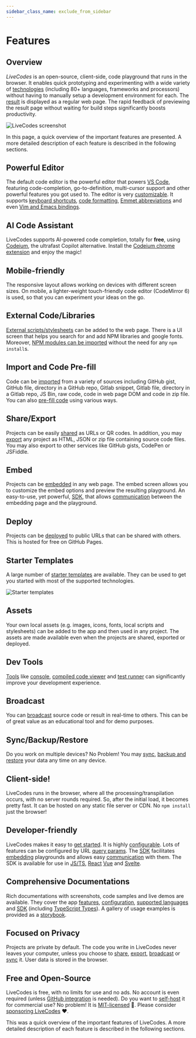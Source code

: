 ```yaml
---
sidebar_class_name: exclude_from_sidebar
---
```


# Features

## Overview

_LiveCodes_ is an open-source, client-side, code playground that runs in the browser. It enables quick prototyping and experimenting with a wide variety of [technologies](../languages/index.md) (including 80+ languages, frameworks and processors) without having to manually setup a development environment for each. The [result](./result.md) is displayed as a regular web page. The rapid feedback of previewing the result page without waiting for build steps significantly boosts productivity.

![LiveCodes screenshot](../../static/img/screenshots/features.jpg)

In this page, a quick overview of the important features are presented. A more detailed description of each feature is described in the following sections.

## Powerful Editor

The default code editor is the powerful editor that powers [VS Code](https://code.visualstudio.com/), featuring code-completion, go-to-definition, multi-cursor support and other powerful features you got used to. The editor is very [customizable](./editor-settings.md). It supports [keyboard shortcuts](./keyboard-shortcuts.md), [code formatting](./code-format.md), [Emmet abbreviations](./editor-settings.md#emmet) and even [Vim and Emacs bindings](./editor-settings.md#editor-modes).

## AI Code Assistant

LiveCodes supports AI-powered code completion, totally for **free**, using [Codeium](https://codeium.com/), the ultrafast Copilot alternative. Install the [Codeium chrome extension](https://codeium.com/chrome_tutorial) and enjoy the magic!

## Mobile-friendly

The responsive layout allows working on devices with different screen sizes. On mobile, a lighter-weight touch-friendly code editor (CodeMirror 6) is used, so that you can experiment your ideas on the go.

## External Code/Libraries

[External scripts/stylesheets](./external-resources.md) can be added to the web page. There is a UI screen that helps you search for and add NPM libraries and google fonts. Moreover, [NPM modules can be imported](./module-resolution.md) without the need for any `npm install`s.

## Import and Code Pre-fill

Code can be [imported](./import.md) from a variety of sources including GitHub gist, GitHub file, directory in a GitHub repo, Gitlab snippet, Gitlab file, directory in a Gitlab repo, JS Bin, raw code, code in web page DOM and code in zip file. You can also [pre-fill code](./code-prefill.md) using various ways.

## Share/Export

Projects can be easily [shared](./share.md) as URLs or QR codes. In addition, you may [export](./export.md) any project as HTML, JSON or zip file containing source code files. You may also export to other services like GitHub gists, CodePen or JSFiddle.

## Embed

Projects can be [embedded](./embeds.md) in any web page. The embed screen allows you to customize the embed options and preview the resulting playground. An easy-to-use, yet powerful, [SDK](../sdk/index.md), that allows [communication](../sdk/js-ts.md#sdk-methods) between the embedding page and the playground.

## Deploy

Projects can be [deployed](./deploy.md) to public URLs that can be shared with others. This is hosted for free on GitHub Pages.

## Starter Templates

A large number of [starter templates](./templates.md) are available. They can be used to get you started with most of the supported technologies.

![Starter templates](../../static/img/screenshots/templates1.png)

## Assets

Your own local assets (e.g. images, icons, fonts, local scripts and stylesheets) can be added to the app and then used in any project. The assets are made available even when the projects are shared, exported or deployed.

## Dev Tools

[Tools](./tools-pane.md) like [console](./console.md), [compiled code viewer](./compiled-code.md) and [test runner](./tests.md) can significantly improve your development experience.

## Broadcast

You can [broadcast](./broadcast.md) source code or result in real-time to others. This can be of great value as an educational tool and for demo purposes.

## Sync/Backup/Restore

Do you work on multiple devices? No Problem! You may [sync](./sync.md), [backup and restore](./backup-restore.md) your data any time on any device.

## Client-side!

LiveCodes runs in the browser, where all the processing/transpilation occurs, with no server rounds required. So, after the initial load, it becomes pretty fast. It can be hosted on any static file server or CDN. No `npm install` just the browser!

## Developer-friendly

LiveCodes makes it easy to [get started](../getting-started.md). It is highly [configurable](../configuration/index.md). Lots of features can be configured by URL [query params](../configuration/query-params.md). The [SDK](../sdk/index.md) facilitates [embedding](./embeds.md) playgrounds and allows easy [communication](../sdk/js-ts.md#sdk-methods) with them. The SDK is available for use in [JS/TS](../sdk/js-ts.md), [React](../sdk/react.md) [Vue](../sdk/vue.md) and [Svelte](../sdk/svelte.md).

## Comprehensive Documentations

Rich documentations with screenshots, code samples and live demos are available. They cover the app [features](../features/index.md), [configuration](../configuration/index.md), [supported languages](../languages/index.md) and [SDK](../sdk/index.md) (including [TypeScript Types](../api/modules.md)). A gallery of usage examples is provided as a [storybook](pathname:///../stories).

## Focused on Privacy

Projects are private by default. The code you write in LiveCodes never leaves your computer, unless you choose to [share](./share.md), [export](./export.md), [broadcast](./broadcast.md) or [sync](./sync.md) it. User data is stored in the browser.

## Free and Open-Source

LiveCodes is free, with no limits for use and no ads.
No account is even required (unless [GitHub integration](./github-integration.md) is needed).
Do you want to [self-host](./self-hosting.md) it for commercial use? No problem! It is [MIT-licensed](../license.md) 🎉. Please consider [sponsoring LiveCodes](../sponsor.md) ❤.

This was a quick overview of the important features of LiveCodes. A more detailed description of each feature is described in the following sections.
